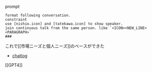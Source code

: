 
prompt

```
format following conversation.
constraint
use [nishio.icon] and [tatekawa.icon] to show speaker.
join continuous talk from the same person. like `<ICON><NEW_LINE><PARAGRAPH>`
###
```

これで[[市場ニーズと個人ニーズ]]のベースができた
- [chatlog](https://chat.openai.com/share/1e447a23-b801-4d36-9419-74e86047f7ee)

[[GPT4]]
